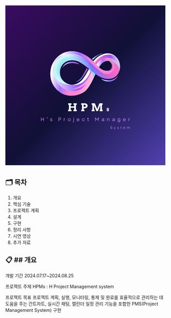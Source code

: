 # <img src="https://github.com/Eun4ria/final_project/blob/main/HPM_logo.png"/>

🗂️ 목차
---
1. 개요
2. 핵심 기술
3. 프로젝트 계획
4. 설계
5. 구현
6. 정리 사항
7. 시연 영상
8. 추가 자료


📋 ## 개요
---

개발 기간 
2024.07.17~2024.08.25 

프로젝트 주제 
HPMs : H Project Management system

프로젝트 목표
프로젝트 계획, 실행, 모니터링, 통제 및 완료를 효율적으로 관리하는 데 도움을 주는 
간트차트, 실시간 채팅, 캘린더 일정 관리 기능을 포함한 PMS(Project Management System) 구현

